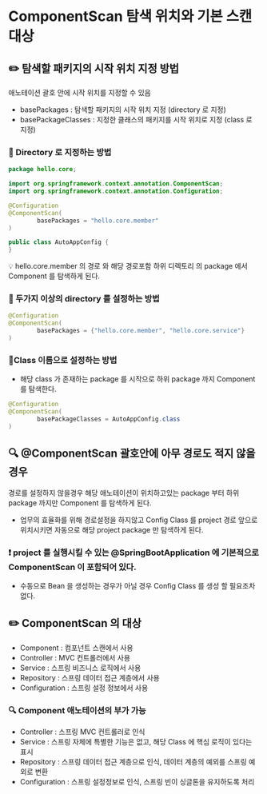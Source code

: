 # ComponentScan 탐색 위치와 기본 스캔 대상

## ✏️ 탐색할 패키지의 시작 위치 지정 방법

애노테이션 괄호 안에 시작 위치를 지정할 수 있음

- basePackages : 탐색할 패키지의 시작 위치 지정 (directory 로 지정)
- basePackageClasses : 지정한 클래스의 패키지를 시작 위치로 지정 (class 로 지정)

### 📍 Directory 로 지정하는 방법

```java
package hello.core;

import org.springframework.context.annotation.ComponentScan;
import org.springframework.context.annotation.Configuration;

@Configuration
@ComponentScan(
        basePackages = "hello.core.member"
)

public class AutoAppConfig {
}
```

💡 hello.core.member 의 경로 와 해당 경로포함 하위 디렉토리 의 package 에서 Component 를 탐색하게 된다.

### 📍 두가지 이상의 directory 를 설정하는 방법

```java
@Configuration
@ComponentScan(
        basePackages = {"hello.core.member", "hello.core.service"}
)
```

### 📍Class 이름으로 설정하는 방법

- 해당 class 가 존재하는 package 를 시작으로 하위 package 까지 Component 를 탐색한다.

```java
@Configuration
@ComponentScan(
        basePackageClasses = AutoAppConfig.class
)
```

## 🔍 @ComponentScan 괄호안에 아무 경로도 적지 않을 경우

경로를 설정하지 않을경우 해당 애노테이션이 위치하고있는 package 부터 하위 package 까지만 Component 를 탐색하게 된다.

- 업무의 효율화를 위해 경로설정을 하지않고 Config Class 를 project 경로 앞으로 위치시키면 자동으로 해당 project package 만 탐색하게 된다.

### ❗️ project 를 실행시킬 수 있는 @SpringBootApplication 에 기본적으로 ComponentScan 이 포함되어 있다.

- 수동으로 Bean 을 생성하는 경우가 아닐 경우 Config Class 를 생성 할 필요조차 없다.

## ✏️ ComponentScan 의 대상

- Component : 컴포넌트 스캔에서 사용
- Controller :  MVC 컨트롤러에서 사용
- Service : 스프링 비즈니스 로직에서 사용
- Repository : 스프링 데이터 접근 계층에서 사용
- Configuration : 스프링 설정 정보에서 사용

### 🔍 Component 애노테이션의 부가 가능

- Controller : 스프링 MVC 컨트롤러로 인식
- Service : 스프링 자체에 특별한 기능은 없고, 해당 Class 에 핵심 로직이 있다는 표시
- Repository : 스프링 데이터 접근 계층으로 인식, 데이터 계층의 예외를 스프링 예외로 변환
- Configuration : 스프링 설정정보로 인식, 스프링 빈이 싱글톤을 유지하도록 처리